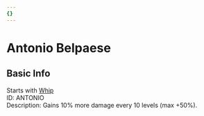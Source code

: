 ```yaml
---
{}
---
```

# Antonio Belpaese   
   
## Basic Info   
Starts with [Whip](../Weapons/Whip.md)   
ID: ANTONIO   
Description: Gains 10% more damage every 10 levels (max +50%).